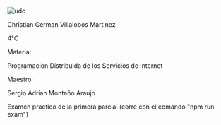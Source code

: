 ![udc](udc.png)

Christian German Villalobos Martinez

4°C



Materia:

Programacion Distribuida de los Servicios de Internet



Maestro:

Sergio Adrian Montaño Araujo



Examen practico de la primera parcial (corre con el comando "npm run exam")



